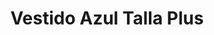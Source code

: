---
id: vestido-maxi-cobalt-blue-plus
title: Vestido Azul Talla Plus
regularPrice: 54.70
price: 54.70
image: 
    - vestido-maxi-cobalt-blue-plus-1.jpg
    - vestido-maxi-cobalt-blue-plus-2.jpg
description: Vestido maxi, cuello V, elástico en  cintura y bolsas a los lados.
material: Algodón
sizes: 
    - XL
    - 1XL
    - 2XL
creationDate: 2025/02/01
isSale: false
isStock: true
---